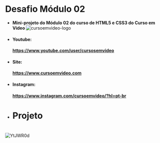 # Desafio Módulo 02
* <b> Mini-projeto do Módulo 02 do curso de HTML5 e CSS3 do Curso em Vídeo </b>
  ![cursoemvideo-logo](https://user-images.githubusercontent.com/62958588/129761363-8a2bc45b-bfce-40f9-8bf5-a04bcf3c7d23.png)
 * #### Youtube: <h4> https://www.youtube.com/user/cursosemvideo
 * #### Site: <h4> https://www.cursoemvideo.com
 * #### Instagram: <h4> https://www.instagram.com/cursoemvideo/?hl=pt-br
  
* # Projeto <h1>
![YtJWR0d](https://user-images.githubusercontent.com/62958588/129760831-1ff45d09-c8b2-4d1a-8b0b-89a2d6b0cea5.png)
